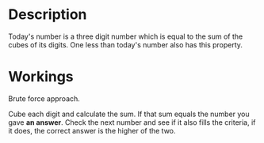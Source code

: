 # Description
Today's number is a three digit number which is equal to the sum of the cubes of its digits. One less than today's number also has this property.

# Workings
Brute force approach.

Cube each digit and calculate the sum. If that sum equals the number you gave __an answer__. Check the next number and see if it also fills the criteria, if it does, the correct answer is the higher of the two.
